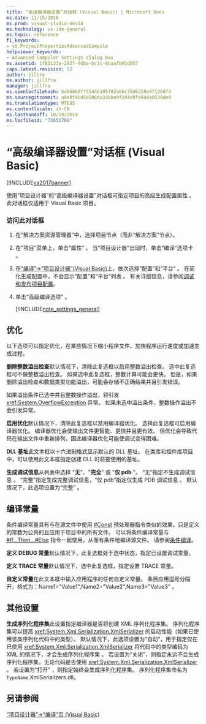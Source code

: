 ```yaml
---
title: “高级编译器设置”对话框 (Visual Basic) | Microsoft Docs
ms.date: 11/15/2016
ms.prod: visual-studio-dev14
ms.technology: vs-ide-general
ms.topic: reference
f1_keywords:
- vb.ProjectPropertiesAdvancedCompile
helpviewer_keywords:
- Advanced Compiler Settings dialog box
ms.assetid: 1f81133a-293f-4dba-bc1c-8baafb01d857
caps.latest.revision: 52
author: jillre
ms.author: jillfra
manager: jillfra
ms.openlocfilehash: ba666b0ff5544b185f82a66c78d6259e9f1268fd
ms.sourcegitcommit: a8e8f4bd5d508da34bbe9f2d4d9fa94da0539de0
ms.translationtype: MTE95
ms.contentlocale: zh-CN
ms.lasthandoff: 10/19/2019
ms.locfileid: "72651769"
---
```

# <a name="advanced-compiler-settings-dialog-box-visual-basic"></a>“高级编译器设置”对话框 (Visual Basic)
[!INCLUDE[vs2017banner](../../includes/vs2017banner.md)]

使用“项目设计器”的“高级编译器设置”对话框可指定项目的高级生成配置属性   。 此对话框仅适用于 Visual Basic 项目。

### <a name="to-access-this-dialog-box"></a>访问此对话框

1. 在“解决方案资源管理器”中，选择项目节点（而非“解决方案”节点）。  

2. 在“项目”菜单上，单击“属性”   。 当“项目设计器”出现时，单击“编译”选项卡   。

3. 在[“编译”->“项目设计器”(Visual Basic)](../../ide/reference/compile-page-project-designer-visual-basic.md)上，依次选择“配置”和“平台”   。 在简化生成配置中，不会显示“配置”和“平台”列表   。 有关详细信息，请参阅[调试和发布项目配置](https://msdn.microsoft.com/0440b300-0614-4511-901a-105b771b236e)。

4. 单击“高级编译选项”  。

   [!INCLUDE[note_settings_general](../../includes/note-settings-general-md.md)]

## <a name="optimizations"></a>优化
 以下选项可以指定优化，在某些情况下缩小程序文件、加快程序运行速度或加速生成过程。

 **删除整数溢出检查**默认情况下，清除此复选框以启用整数溢出检查。 选中此复选框可不做整数溢出检查。 如果选中此复选框，整数计算可能会更快。 但是，如果删除溢出检查和数据类型功能溢出，可能会存储不正确结果并且引发错误。

 如果溢出条件已选中并且整数操作溢出，将引发 <xref:System.OverflowException> 异常。 如果未选中溢出条件，整数操作溢出不会引发异常。

 **启用优化**默认情况下，清除此复选框以禁用编译器优化。 选择此复选框可启用编译器优化。 编译器优化会使输出文件更智能、更快并且更有效。 但优化会导致代码在输出文件中重新排列，因此编译器优化可能使调试变得困难。

 **DLL 基址**此文本框以十六进制格式显示默认的 DLL 基址。 在类库和控件库项目中，可以使用此文本框指定创建 DLL 时将要使用的基址。

 **生成调试信息**从列表中选择 "**无**"、"**完全**" 或 "**仅 pdb** "。 “无”指定不生成调试信息  。 “完整”指定生成完整调试信息，“仅 pdb”指定仅生成 PDB 调试信息   。 默认情况下，此选项设置为“完整”  。

## <a name="compilation-constants"></a>编译常量
 条件编译常量具有与在源文件中使用 [#Const](https://msdn.microsoft.com/library/707669e5-23f9-4f17-8622-a0d534429386) 预处理器指令类似的效果，只是定义的常数为公共的且应用于项目中的所有文件。 可以将条件编译常量与 [#If...Then...#Else](https://msdn.microsoft.com/library/10bba104-e3fd-451b-b672-faa472530502) 指令一起使用，从而有条件地编译源文件。 请参阅[条件编译](https://msdn.microsoft.com/library/9c35e55e-7eee-44fb-a586-dad1f1884848)。

 **定义 DEBUG 常量**默认情况下，此复选框处于选中状态，指定已设置调试常量。

 **定义 TRACE 常量**默认情况下，选中此复选框，指定设置 TRACE 常量。

 **自定义常量**在此文本框中输入应用程序的任何自定义常量。 条目应用逗号分隔开，格式为：Name1="Value1",Name2="Value2",Name3="Value3"  。

## <a name="other-settings"></a>其他设置
 **生成序列化程序集**此设置指定编译器是否将创建 XML 序列化程序集。 序列化程序集可以提高 <xref:System.Xml.Serialization.XmlSerializer> 的启动性能（如果已使用该类序列化代码中的类型）。 默认情况下，此选项设置为“自动”，用于指定仅在已使用 <xref:System.Xml.Serialization.XmlSerializer> 将代码中的类型编码为 XML 的情况下，才会生成序列化程序集  。 若设置为“关闭”，则指定永远不会生成序列化程序集，无论代码是否使用 <xref:System.Xml.Serialization.XmlSerializer>  。 若设置为“打开”  ，则指定始终会生成序列化程序集。 序列化程序集命名为 `TypeName`.XmlSerializers.dll。

## <a name="see-also"></a>另请参阅
 [“项目设计器”->“编译”页 (Visual Basic)](../../ide/reference/compile-page-project-designer-visual-basic.md)
